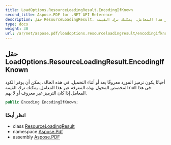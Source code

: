 ```yaml
---
title: LoadOptions.ResourceLoadingResult.EncodingIfKnown
second_title: Aspose.PDF for .NET API Reference
description: حقل ResourceLoadingResult. أحيانًا يكون ترميز المورد معروفًا بعد أو أثناء التحميل. في هذه الحالة، يمكن أن يوفر الكود المخصص المحول بهذه المعرفة عبر هذا المعامل. يمكنك ترك القيمة null في هذا المعامل إذا كان الترميز غير معروف أو لا يهم.
type: docs
weight: 30
url: /ar/net/aspose.pdf/loadoptions.resourceloadingresult/encodingifknown/
---
```

## حقل LoadOptions.ResourceLoadingResult.EncodingIfKnown

أحيانًا يكون ترميز المورد معروفًا بعد أو أثناء التحميل. في هذه الحالة، يمكن أن يوفر الكود المخصص المحول بهذه المعرفة عبر هذا المعامل. يمكنك ترك القيمة null في هذا المعامل إذا كان الترميز غير معروف أو لا يهم.

```csharp
public Encoding EncodingIfKnown;
```

### انظر أيضًا

* class [ResourceLoadingResult](../)
* namespace [Aspose.Pdf](../../../aspose.pdf/)
* assembly [Aspose.PDF](../../../)